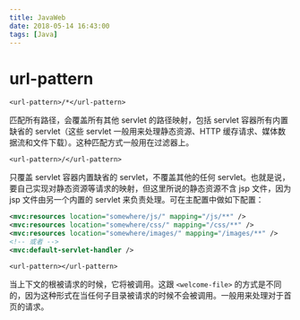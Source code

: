 ```yaml
---
title: JavaWeb
date: 2018-05-14 16:43:00
tags: [Java]
---
```


# url-pattern

`<url-pattern>/*</url-pattern>`

匹配所有路径，会覆盖所有其他 servlet 的路径映射，包括 servlet 容器所有内置缺省的 servlet（这些 servlet 一般用来处理静态资源、HTTP 缓存请求、媒体数据流和文件下载）。这种匹配方式一般用在过滤器上。

`<url-pattern>/</url-pattern>`

只覆盖 servlet 容器内置缺省的 servlet，不覆盖其他的任何 servlet。也就是说，要自己实现对静态资源等请求的映射，但这里所说的静态资源不含 jsp 文件，因为 jsp 文件由另一个内置的 servlet 来负责处理。可在主配置中做如下配置：

```xml
<mvc:resources location="somewhere/js/" mapping="/js/**" />
<mvc:resources location="somewhere/css/" mapping="/css/**" />
<mvc:resources location="somewhere/images/" mapping="/images/**" />
<!-- 或者 -->
<mvc:default-servlet-handler />
```

`<url-pattern></url-pattern>`

当上下文的根被请求的时候，它将被调用。这跟 `<welcome-file>` 的方式是不同的，因为这种形式在当任何子目录被请求的时候不会被调用。一般用来处理对于首页的请求。
